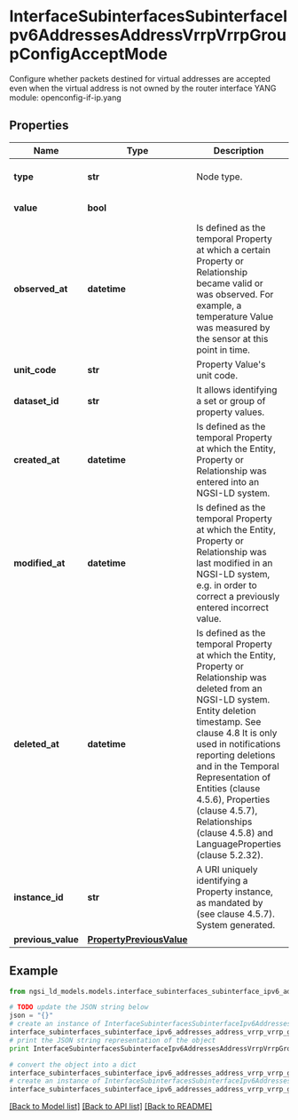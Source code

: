 # InterfaceSubinterfacesSubinterfaceIpv6AddressesAddressVrrpVrrpGroupConfigAcceptMode

Configure whether packets destined for virtual addresses are accepted even when the virtual address is not owned by the router interface  YANG module: openconfig-if-ip.yang 

## Properties

Name | Type | Description | Notes
------------ | ------------- | ------------- | -------------
**type** | **str** | Node type.  | [optional] [default to 'Property']
**value** | **bool** |  | [default to False]
**observed_at** | **datetime** | Is defined as the temporal Property at which a certain Property or Relationship became valid or was observed. For example, a temperature Value was measured by the sensor at this point in time.  | [optional] 
**unit_code** | **str** | Property Value&#39;s unit code.  | [optional] 
**dataset_id** | **str** | It allows identifying a set or group of property values.  | [optional] 
**created_at** | **datetime** | Is defined as the temporal Property at which the Entity, Property or Relationship was entered into an NGSI-LD system.  | [optional] [readonly] 
**modified_at** | **datetime** | Is defined as the temporal Property at which the Entity, Property or Relationship was last modified in an NGSI-LD system, e.g. in order to correct a previously entered incorrect value.  | [optional] [readonly] 
**deleted_at** | **datetime** | Is defined as the temporal Property at which the Entity, Property or Relationship was deleted from an NGSI-LD system.  Entity deletion timestamp. See clause 4.8 It is only used in notifications reporting deletions and in the Temporal Representation of Entities (clause 4.5.6), Properties (clause 4.5.7), Relationships (clause 4.5.8) and LanguageProperties (clause 5.2.32).  | [optional] [readonly] 
**instance_id** | **str** | A URI uniquely identifying a Property instance, as mandated by (see clause 4.5.7). System generated.  | [optional] [readonly] 
**previous_value** | [**PropertyPreviousValue**](PropertyPreviousValue.md) |  | [optional] 

## Example

```python
from ngsi_ld_models.models.interface_subinterfaces_subinterface_ipv6_addresses_address_vrrp_vrrp_group_config_accept_mode import InterfaceSubinterfacesSubinterfaceIpv6AddressesAddressVrrpVrrpGroupConfigAcceptMode

# TODO update the JSON string below
json = "{}"
# create an instance of InterfaceSubinterfacesSubinterfaceIpv6AddressesAddressVrrpVrrpGroupConfigAcceptMode from a JSON string
interface_subinterfaces_subinterface_ipv6_addresses_address_vrrp_vrrp_group_config_accept_mode_instance = InterfaceSubinterfacesSubinterfaceIpv6AddressesAddressVrrpVrrpGroupConfigAcceptMode.from_json(json)
# print the JSON string representation of the object
print InterfaceSubinterfacesSubinterfaceIpv6AddressesAddressVrrpVrrpGroupConfigAcceptMode.to_json()

# convert the object into a dict
interface_subinterfaces_subinterface_ipv6_addresses_address_vrrp_vrrp_group_config_accept_mode_dict = interface_subinterfaces_subinterface_ipv6_addresses_address_vrrp_vrrp_group_config_accept_mode_instance.to_dict()
# create an instance of InterfaceSubinterfacesSubinterfaceIpv6AddressesAddressVrrpVrrpGroupConfigAcceptMode from a dict
interface_subinterfaces_subinterface_ipv6_addresses_address_vrrp_vrrp_group_config_accept_mode_form_dict = interface_subinterfaces_subinterface_ipv6_addresses_address_vrrp_vrrp_group_config_accept_mode.from_dict(interface_subinterfaces_subinterface_ipv6_addresses_address_vrrp_vrrp_group_config_accept_mode_dict)
```
[[Back to Model list]](../README.md#documentation-for-models) [[Back to API list]](../README.md#documentation-for-api-endpoints) [[Back to README]](../README.md)



